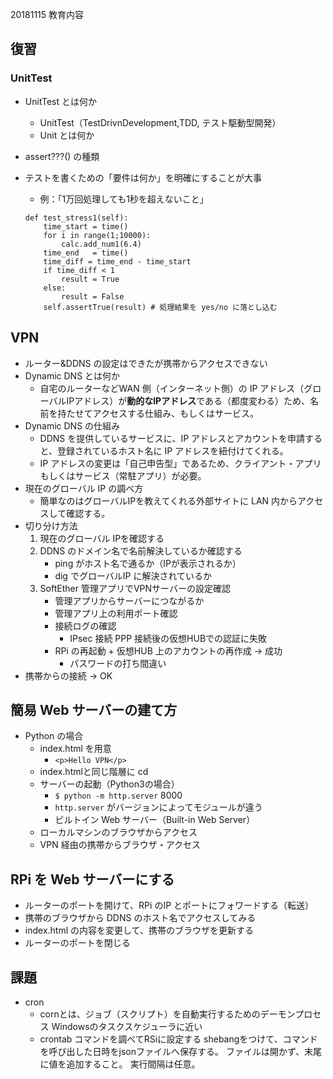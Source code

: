 20181115 教育内容

## 復習

### UnitTest

- UnitTest とは何か
    - UnitTest（TestDrivnDevelopment,TDD, テスト駆動型開発）
    - Unit とは何か
- assert???() の種類
- テストを書くための「要件は何か」を明確にすることが大事
    - 例：「1万回処理しても1秒を超えないこと」

    ```
    def test_stress1(self):
        time_start = time()
        for i in range(1;10000):
            calc.add_num1(6.4)
        time_end   = time()
        time_diff = time_end - time_start
        if time_diff < 1
            result = True
        else:
            result = False
        self.assertTrue(result) # 処理結果を yes/no に落とし込む
    ```
## VPN

- ルーター&DDNS の設定はできたが携帯からアクセスできない
- Dynamic DNS とは何か
    - 自宅のルーターなどWAN 側（インターネット側）の IP アドレス（グローバルIPアドレス）が**動的なIPアドレス**である（都度変わる）ため、名前を持たせてアクセスする仕組み、もしくはサービス。
- Dynamic DNS の仕組み
    - DDNS を提供しているサービスに、IP アドレスとアカウントを申請すると、登録されているホスト名に IP アドレスを紐付けてくれる。
    - IP アドレスの変更は「自己申告型」であるため、クライアント・アプリもしくはサービス（常駐アプリ）が必要。
- 現在のグローバル IP の調べ方
    - 簡単なのはグローバルIPを教えてくれる外部サイトに LAN 内からアクセスして確認する。
- 切り分け方法
    1. 現在のグローバル IPを確認する
    2. DDNS のドメイン名で名前解決しているか確認する
        - ping がホスト名で通るか（IPが表示されるか）
        - dig でグローバルIP に解決されているか
    3. SoftEther 管理アプリでVPNサーバーの設定確認
        - 管理アプリからサーバーにつながるか
        - 管理アプリ上の利用ポート確認
        - 接続ログの確認
            - IPsec 接続 PPP 接続後の仮想HUBでの認証に失敗
        - RPi の再起動 + 仮想HUB 上のアカウントの再作成 → 成功
            - パスワードの打ち間違い
- 携帯からの接続 → OK

## 簡易 Web サーバーの建て方

- Python の場合
    - index.html を用意
        - `<p>Hello VPN</p>`
    - index.htmlと同じ階層に cd
    - サーバーの起動（Python3の場合）
        - `$ python -m http.server`  8000
        - `http.server` がバージョンによってモジュールが違う
        - ビルトイン Web サーバー（Built-in Web Server）
    - ローカルマシンのブラウザからアクセス
    - VPN 経由の携帯からブラウザ・アクセス

## RPi を Web サーバーにする

- ルーターのポートを開けて、RPi のIP とポートにフォワードする（転送）
- 携帯のブラウザから DDNS のホスト名でアクセスしてみる
- index.html の内容を変更して、携帯のブラウザを更新する
- ルーターのポートを閉じる

## 課題
- cron
    - cornとは、ジョブ（スクリプト）を自動実行するためのデーモンプロセス
      Windowsのタスクスケジューラに近い
    - crontab コマンドを調べてRSiに設定する
      shebangをつけて、コマンドを呼び出した日時をjsonファイルへ保存する。
      ファイルは開かず、末尾に値を追加すること。
      実行間隔は任意。






